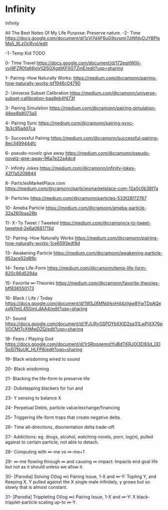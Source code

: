 # Infinity
Infinity

All The Best Notes Of My Life
Purpose: Preserve nature.
-2- Time
https://docs.google.com/document/d/1zVl7d4F6uG9svsmr7JiNfdyDJYBPIsMa5_9LzOcRvxI/edit

-1 - Temp Kid
TODO

0- Time Travel
https://docs.google.com/document/d/172eqjtW0ii-vvj9FZR0fa66joViQISGXgdtKF0GTZmE/edit?usp=sharing

1- Pairing - How Naturally Works:
https://medium.com/@cramonn/pairing-how-naturally-works-bf1946c04790

2- Universe Subset Calibration
https://medium.com/@cramonn/universe-subset-callibration-baa9eb4f473f

3- Pairing Simulation
https://medium.com/@cramonn/pairing-simulation-48ee8b8073a5

4- Pairing Sync
https://medium.com/@cramonn/pairing-sync-1b3c95add7ca

5- Successful Pairing
https://medium.com/@cramonn/successful-pairing-8ec349944dfc

6- pseudo-novelz give away
https://medium.com/@cramonn/pseudo-novelz-give-away-96a7e22a4dcd

7- Infinity Jokes
https://medium.com/@cramonn/infinity-jokes-42f7a5208844

8- ParticlesMarketPlace.com
https://medium.com/@cramonn/particlesmarketplace-com-12a0c0b38f7a

9- Particles
https://medium.com/@cramonn/particles-533f28f72767

10- Ameba Particle
https://medium.com/@cramonn/ameba-particle-32a260baa28b

11- X - To Tweet / Tweeted
https://medium.com/@cramonn/x-to-tweet-tweeted-2e6a0681715d

12- Pairing - How Naturally Works
https://medium.com/@cramonn/pairing-how-naturally-works-1ce6593edf8d

13- Awakening Particle
https://medium.com/@cramonn/awakening-particle-952ace52d89c

14- Temp Life-Form
https://medium.com/@cramonn/temp-life-form-620c96d5294a

15- Favorite ∞-Theories
https://medium.com/@cramonn/favorite-theories-bff836550173

16- Black / Life / Today
https://docs.google.com/document/d/1WSJXMNdrknH44zjlgw8YwTDoAQexxN7mIL4SGmLdAA4/edit?usp=sharing

17- Sound
https://docs.google.com/document/d/1FJURyGSPDYbXXlD2sq31LwPiXX76pVOCMtTcXtMwDZQ/edit?usp=sharing

18- Fears / Playing God
https://docs.google.com/document/d/1rSRpoqemotYuBdTKRJOI3D93d_DD5oSl7NuUK_HLFP8/edit?usp=sharing

19- Black wisdoming wired to sound

20- Black wisdoming

21- Blacking the life-form to preserve life

22- Dubstepping blackers for fun and

23- Y sensing to balance X

24- Perpetual Debts, particle value/exchange/financing

25- Triggering life-form traps that create negative delta.

26- Time all-directions, disorientation delta trade-off.

27- Addictions: eg. drugs, alcohol, watching novels, porn,
log(n), pulled against to certain particle, not able to detach.

28- Computing with ∞-me vs ∞-me+1

29- ∞-me flowing through ∞ and causing ∞ impact:
Impacts end goal life but not as it should unless we allow it.

30- [Parodia] Solving O(log ∞) Pairing Issue, 1-X and ∞-Y:
Topling Y, and Keeping X.
Y pulled against the X single male infinitely, y grows but so slowly that is almost constant.

31- [Parodia] Trippleting O(log ∞) Pairing Issue, 1-X and ∞-Y:
X black-tripplet-particle scaling up-to ∞-Y.
